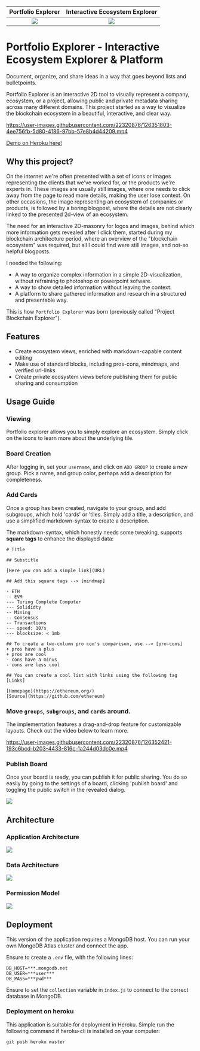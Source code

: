 Portfolio Explorer        |  Interactive Ecosystem Explorer
:-------------------------:|:-------------------------:
![](./docs/screenshot.png)  |  ![](./docs/screenshot_2.png)

# Portfolio Explorer - Interactive Ecosystem Explorer & Platform

Document, organize, and share ideas in a way that goes beyond lists and bulletpoints.

Portfolio Explorer is an interactive 2D tool to visually represent a company, ecosystem, or a project, allowing public and private metadata sharing across many different domains. This project started as a way to visualize the blockchain ecosystem in a beautiful, interactive, and clear way.

https://user-images.githubusercontent.com/22320876/126351803-4ee756fb-5d80-4186-97bb-57e8b4d44209.mp4

[Demo on Heroku here!](https://blockchain--ecosystem-explorer.herokuapp.com/)

## Why this project?

On the internet we're often presented with a set of icons or images representing the clients that we've worked for, or the products we're experts in.
These images are usually still images, where one needs to click away from the page to read more details, making the user lose context.
On other occasions, the image representing an ecosystem of companies or products, is followed by a boring blogpost, where the details are not clearly linked to the presented 2d-view of an ecosystem.

The need for an interactive 2D-masonry for logos and images, behind which more information gets revealed after I click them, started during my blockchain architecture period, where an overview of the "blockchain ecosystem" was required, but all I could find were still images, and not-so helpful blogposts.

I needed the following:
- A way to organize complex information in a simple 2D-visualization, without refraining to photoshop or powerpoint sofware.
- A way to show detailed information without leaving the context.
- A platform to share gathered information and research in a structured and presentable way.

This is how `Portfolio Explorer` was born (previously called "Project Blockchain Explorer").

## Features

+ Create ecosystem views, enriched with markdown-capable content editing
+ Make use of standard blocks, including pros-cons, mindmaps, and verified url-links
+ Create private ecosystem views before publishing them for public sharing and consumption

## Usage Guide

### Viewing

Portfolio explorer allows you to simply explore an ecosystem. Simply click on the icons to learn more about the underlying tile.

### Board Creation

After logging in, set your `username`, and click on `ADD GROUP` to create a new group. Pick a name, and group color, perhaps add a description for completeness.

### Add Cards

Once a group has been created, navigate to your group, and add subgroups, which hold 'cards' or 'tiles. Simply add a title, a description, and use a simplified markdown-syntax to create a description.

The markdown-syntax, which honestly needs some tweaking, supports **square tags** to enhance the displayed data:

```
# Title

## Substitle

[Here you can add a simple link](URL)

## Add this square tags --> [mindmap]

- ETH
-- EVM
--- Turing Complete Computer
--- Solididty
-- Mining
-- Consensus
-- Transactions
--- speed: 10/s
--- blocksize: < 1mb

## To create a two-column pro con's comparison, use --> [pro-cons]
+ pros have a plus
+ pros are cool
- cons have a minus
- cons are less cool

## You can create a cool list with links using the following tag [Links]

[Homepage](https://ethereum.org/)
[Source](https://github.com/ethereum)

```

### Move `groups`, `subgroups`, and `cards` around.

The implementation features a drag-and-drop feature for customizable layouts. Check out the video below to learn more.

https://user-images.githubusercontent.com/22320876/126352421-193c6bcd-b203-4433-816c-1a244d03dc0e.mp4

### Publish Board

Once your board is ready, you can publish it for public sharing. You do so easily by going to the settings of a board, clicking 'publish board' and toggling the public switch in the revealed dialog.

![](./docs/board_publishing.png)

## Architecture

### Application Architecture

![](./docs/portfolio_explorer-AppArchitecture.png)

### Data Architecture

![](./docs/portfolio_explorer-DataStructure.png)

### Permission Model

![](./docs/portfolio_explorer-Permissions.png)

## Deployment

This version of the application requires a MongoDB host. You can run your own MongoDB Atlas cluster and connect the app.

Ensure to create a `.env` file, with the following lines:

```
DB_HOST=***.mongodb.net
DB_USER=***user***
DB_PASS=***pwd***
```

Ensure to set the `collection` variable in `index.js` to connect to the correct database in MongoDB.

### Deployment on heroku

This application is suitable for deployment in Heroku. Simple run the following command if heroku-cli is installed on your computer:

~~~
git push heroku master
~~~


